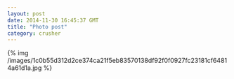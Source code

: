 ```yaml
---
layout: post
date: 2014-11-30 16:45:37 GMT
title: "Photo post"
category: crusher
---
```

{% img /images/1c0b55d312d2ce374ca21f5eb83570138df92f0f0927fc23181cf64814a61d1a.jpg %}
